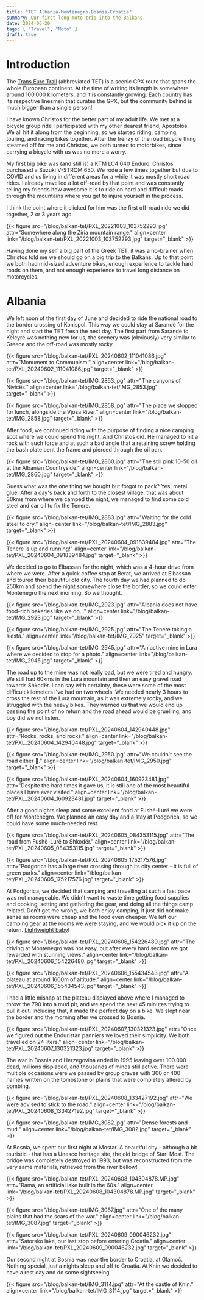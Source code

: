 ```yaml
---
title: "TET Albania-Montenegro-Bosnia-Croatia"
summary: Our first long moto trip into the Balkans
date: 2024-06-20
tags: [ "Travel", "Moto" ]
draft: true
---
```


# Introduction

The [Trans Euro Trail](https://transeurotrail.org/) (abbreviated TET) is a scenic GPX route that spans the whole
European continent. At the time of writing its length is somewhere around 100.000 kilometers, and it is constantly
growing. Each country has its respective linesmen that curates the GPX, but the community behind is much bigger than a
single person!

I have known Christos for the better part of my adult life. We met at a bicycle group ride I participated with my other
dearest friend, Apostolos. We all hit it along from the beginning, so we started riding, camping, touring, and racing
bikes together. After the frenzy of the road bicycle thing steamed off for me and Christos, we both turned to
motorbikes, since carrying a bicycle with us was no more a worry.

My first big bike was (and still is) a KTM LC4 640 Enduro. Christos purchased a Suzuki V-STROM 650. We rode a few times
together but due to COVID and us living in different areas for a while it was mostly short road rides. I already
travelled a lot off-road by that point and was constantly telling my friends how awesome it is to ride on hard
and difficult roads through the mountains where you get to injure yourself in the process.

I think the point where it clicked for him was the first off-road ride we did together, 2 or 3 years ago.

{{< figure src="/blog/balkan-tet/PXL_20221003_103752293.jpg" attr="Somewhere along the Ziria mountain range."
align=center link="/blog/balkan-tet/PXL_20221003_103752293.jpg" target="_blank" >}}

Having done my self a big part of the Greek TET, it was a no-brainer when Christos told me we should go on a big trip to
the Balkans. Up to that point we both had mid-sized adventure bikes, enough experience to tackle hard roads on them, and
not enough experience to travel long distance on motorcycles.

# Albania

We left noon of the first day of June and decided to ride the national road to the border crossing of Konispol. This way
we could stay at Sarandë for the night and start the TET fresh the next day. The first part from Sarandë to Këlcyrë was
nothing new for us, the scenery was (obviously) very similar to Greece and the off-road was mostly rocky.

{{< figure src="/blog/balkan-tet/PXL_20240602_111041086.jpg" attr="Monument to Communism."
align=center link="/blog/balkan-tet/PXL_20240602_111041086.jpg" target="_blank" >}}

{{< figure src="/blog/balkan-tet/IMG_2853.jpg" attr="The canyons of Nivicës." align=center
link="/blog/balkan-tet/IMG_2853.jpg" target="_blank" >}}

{{< figure src="/blog/balkan-tet/IMG_2858.jpg" attr="The place we stopped for lunch, alongside the Vjosa River."
align=center link="/blog/balkan-tet/IMG_2858.jpg" target="_blank" >}}

After food, we continued riding with the purpose of finding a nice camping spot where we could spend the night. And
Christos did. He managed to hit a rock with such force and at such a bad angle that a retaining screw holding the
bash plate bent the frame and pierced through the oil pan.

{{< figure src="/blog/balkan-tet/IMG_2860.jpg" attr="The still pink 10-50 oil at the Albanian Countryside."
align=center link="/blog/balkan-tet/IMG_2860.jpg" target="_blank" >}}

Guess what was the one thing we bought but forgot to pack? Yes, metal glue. After a day's back and forth to the closest
village, that was about 30kms from where we camped the night, we managed to find some cold steel and car oil to fix the
Tenere.

{{< figure src="/blog/balkan-tet/IMG_2883.jpg" attr="Waiting for the cold steel to dry."
align=center link="/blog/balkan-tet/IMG_2883.jpg" target="_blank" >}}

{{< figure src="/blog/balkan-tet/PXL_20240604_091839484.jpg" attr="The Tenere is up and running!"
align=center link="/blog/balkan-tet/PXL_20240604_091839484.jpg" target="_blank" >}}

We decided to go to Elbassan for the night, which was a 4-hour drive from where we were. After a quick coffee stop at
Berat, we arrived at Elbassan and toured their beautiful old city. The fourth day we had planned to do 250km and spend
the night somewhere close the border, so we could enter Montenegro the next morning. So we thought.

{{< figure src="/blog/balkan-tet/IMG_2923.jpg" attr="Albania does not have food-rich bakeries like we do..."
align=center link="/blog/balkan-tet/IMG_2923.jpg" target="_blank" >}}

{{< figure src="/blog/balkan-tet/IMG_2925.jpg" attr="The Tenere taking a siesta."
align=center link="/blog/balkan-tet/IMG_2925" target="_blank" >}}

{{< figure src="/blog/balkan-tet/IMG_2945.jpg" attr="An active mine in Lura where we decided to stop for a photo."
align=center link="/blog/balkan-tet/IMG_2945.jpg" target="_blank" >}}

The road up to the mine was not really bad, but we were tired and hungry. We still had 60kms in the Lura mountain and
then an easy gravel road towards Shkodër. I can say with certainty, these were some of the most difficult kilometers
I've had on two wheels. We needed nearly 3 hours to cross the rest of the Lura mountain, as it was extremely rocky, and
we struggled with the heavy bikes. They warned us that we would end up passing the point of no return and the road ahead
would be gruelling, and boy did we not listen.

{{< figure src="/blog/balkan-tet/PXL_20240604_142940448.jpg" attr="Rocks, rocks, and rocks."
align=center link="/blog/balkan-tet/PXL_20240604_142940448.jpg" target="_blank" >}}

{{< figure src="/blog/balkan-tet/IMG_2950.jpg" attr="We couldn't see the road either 🤷."
align=center link="/blog/balkan-tet/IMG_2950.jpg" target="_blank" >}}

{{< figure src="/blog/balkan-tet/PXL_20240604_160923481.jpg"
attr="Despite the hard times it gave us, it is still one of the most beautiful places I have ever visited."
align=center link="/blog/balkan-tet/PXL_20240604_160923481.jpg" target="_blank" >}}

After a good nights sleep and some excellent food at Fushë-Lurë we were off for Montenegro. We planned an easy day and
a stay at Podgorica, so we could have some much-needed rest.

{{< figure src="/blog/balkan-tet/PXL_20240605_084353115.jpg" attr="The road from Fushë-Lurë to Shkodër."
align=center link="/blog/balkan-tet/PXL_20240605_084353115.jpg" target="_blank" >}}

{{< figure src="/blog/balkan-tet/PXL_20240605_175217576.jpg"
attr="Podgorica has a large river crossing through its city center - it is full of green parks."
align=center link="/blog/balkan-tet/PXL_20240605_175217576.jpg" target="_blank" >}}

At Podgorica, we decided that camping and travelling at such a fast pace was not manageable. We didn't want to waste
time getting food supplies and cooking, setting and gathering the gear, and doing all the things camp related. Don't get
me wrong, we both enjoy camping, it just did not make sense as rooms were cheap and the food even cheaper. We left our
camping gear at the rooms we were staying, and we would pick it up on the
return. [Lightweight baby](https://www.youtube.com/watch?v=TRcR-_nF84o)!

{{< figure src="/blog/balkan-tet/PXL_20240606_154226480.jpg"
attr="The driving at Montenegro was not easy, but after every hard section we got rewarded with stunning views."
align=center link="/blog/balkan-tet/PXL_20240606_154226480.jpg" target="_blank" >}}

{{< figure src="/blog/balkan-tet/PXL_20240606_155434543.jpg"
attr="A plateau at around 1600m of altitude."
align=center link="/blog/balkan-tet/PXL_20240606_155434543.jpg" target="_blank" >}}

I had a little mishap at the plateau displayed above where I managed to throw the 790 into a mud pit, and we spend the
next 45 minutes trying to pull it out. Including that, it made the perfect day on a bike. We slept near the border and
the morning after we crossed to Bosnia.

{{< figure src="/blog/balkan-tet/PXL_20240607_130321323.jpg"
attr="Once we figured out the Enduristan panniers we loved their simplicity. We both travelled on 24 liters."
align=center link="/blog/balkan-tet/PXL_20240607_130321323.jpg" target="_blank" >}}

The war in Bosnia and Herzegovina ended in 1995 leaving over 100.000 dead, millions displaced, and thousands of mines
still active. There were multiple occasions were we passed by group graves with 300 or 400 names written on the
tombstone or plains that were completely altered by bombing.

{{< figure src="/blog/balkan-tet/PXL_20240608_133427192.jpg"
attr="We were advised to stick to the road."
align=center link="/blog/balkan-tet/PXL_20240608_133427192.jpg" target="_blank" >}}

{{< figure src="/blog/balkan-tet/IMG_3082.jpg"
attr="Dense forests and mud."
align=center link="/blog/balkan-tet/IMG_3082.jpg" target="_blank" >}}

At Bosnia, we spent our first night at Mostar. A beautiful city - although a bit touristic - that has a Unesco heritage
site, the old bridge of Stari Most. The bridge was completely destroyed in 1993, but was reconstructed from the very
same materials, retrieved from the river bellow!

{{< figure src="/blog/balkan-tet/PXL_20240608_104304878.MP.jpg"
attr="Rama, an artificial lake built in the 60s."
align=center link="/blog/balkan-tet/PXL_20240608_104304878.MP.jpg" target="_blank" >}}

{{< figure src="/blog/balkan-tet/IMG_3087.jpg"
attr="One of the many plains that had the scars of the war."
align=center link="/blog/balkan-tet/IMG_3087.jpg" target="_blank" >}}

{{< figure src="/blog/balkan-tet/PXL_20240609_090046232.jpg"
attr="Šatorsko lake, our last stop before entering Croatia."
align=center link="/blog/balkan-tet/PXL_20240609_090046232.jpg" target="_blank" >}}

Our second night at Bosnia was near the border to Croatia, at Glamoč. Nothing special, just a nights sleep and off to
Croatia. At Knin we decided to have a rest day and do some sightseeing.  

{{< figure src="/blog/balkan-tet/IMG_3114.jpg"
attr="At the castle of Knin."
align=center link="/blog/balkan-tet/IMG_3114.jpg" target="_blank" >}}
